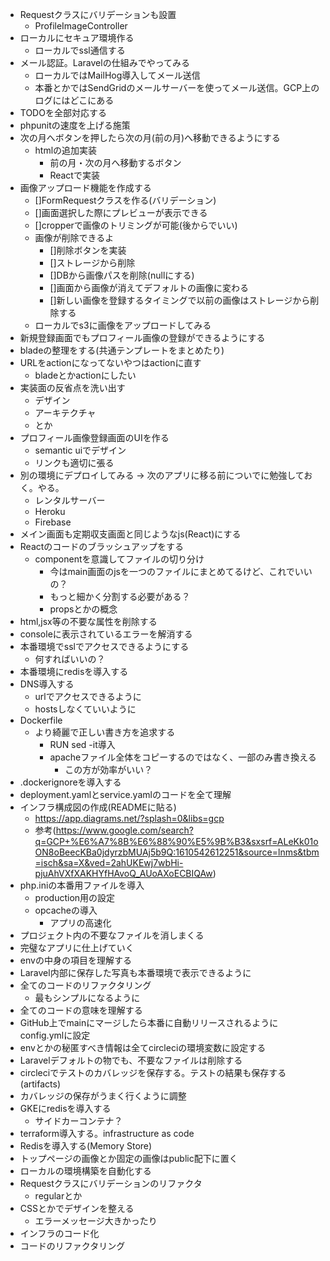 - Requestクラスにバリデーションも設置
    - ProfileImageController
- ローカルにセキュア環境作る
    - ローカルでssl通信する
- メール認証。Laravelの仕組みでやってみる
    - ローカルではMailHog導入してメール送信
    - 本番とかではSendGridのメールサーバーを使ってメール送信。GCP上のログにはどこにある
- TODOを全部対応する
- phpunitの速度を上げる施策
- 次の月へボタンを押したら次の月(前の月)へ移動できるようにする
    - htmlの追加実装
        - 前の月・次の月へ移動するボタン
        - Reactで実装
- 画像アップロード機能を作成する
    - []FormRequestクラスを作る(バリデーション)
    - []画面選択した際にプレビューが表示できる
    - []cropperで画像のトリミングが可能(後からでいい)
    - 画像が削除できるよ
        - []削除ボタンを実装
        - []ストレージから削除
        - []DBから画像パスを削除(nullにする)
        - []画面から画像が消えてデフォルトの画像に変わる
        - []新しい画像を登録するタイミングで以前の画像はストレージから削除する
    - ローカルでs3に画像をアップロードしてみる
- 新規登録画面でもプロフィール画像の登録ができるようにする
- bladeの整理をする(共通テンプレートをまとめたり)
- URLをactionになってないやつはactionに直す
    - bladeとかactionにしたい
- 実装面の反省点を洗い出す
    - デザイン
    - アーキテクチャ
    - とか
- プロフィール画像登録画面のUIを作る
    - semantic uiでデザイン
    - リンクも適切に張る
- 別の環境にデプロイしてみる -> 次のアプリに移る前についでに勉強しておく。やる。
    - レンタルサーバー
    - Heroku
    - Firebase
- メイン画面も定期収支画面と同じようなjs(React)にする
- Reactのコードのブラッシュアップをする
    - componentを意識してファイルの切り分け
        - 今はmain画面のjsを一つのファイルにまとめてるけど、これでいいの？
        - もっと細かく分割する必要がある？
        - propsとかの概念
- html,jsx等の不要な属性を削除する
- consoleに表示されているエラーを解消する
- 本番環境でsslでアクセスできるようにする
    - 何すればいいの？
- 本番環境にredisを導入する
- DNS導入する
    - urlでアクセスできるように
    - hostsしなくていいように
- Dockerfile
    - より綺麗で正しい書き方を追求する
        - RUN sed -it導入
        - apacheファイル全体をコピーするのではなく、一部のみ書き換える
            - この方が効率がいい？
- .dockerignoreを導入する
- deployment.yamlとservice.yamlのコードを全て理解
- インフラ構成図の作成(READMEに貼る)
    - https://app.diagrams.net/?splash=0&libs=gcp
    - 参考(https://www.google.com/search?q=GCP+%E6%A7%8B%E6%88%90%E5%9B%B3&sxsrf=ALeKk01oON8oBeecKBa0jdyrzbMUAj5b9Q:1610542612251&source=lnms&tbm=isch&sa=X&ved=2ahUKEwj7wbHi-pjuAhVXfXAKHYfHAvoQ_AUoAXoECBIQAw)
- php.iniの本番用ファイルを導入
    - production用の設定
    - opcacheの導入
        - アプリの高速化
- プロジェクト内の不要なファイルを消しまくる
- 完璧なアプリに仕上げていく
- envの中身の項目を理解する
- Laravel内部に保存した写真も本番環境で表示できるように
- 全てのコードのリファクタリング
    - 最もシンプルになるように
- 全てのコードの意味を理解する
- GitHub上でmainにマージしたら本番に自動リリースされるようにconfig.ymlに設定
- envとかの秘匿すべき情報は全てcircleciの環境変数に設定する
- Laravelデフォルトの物でも、不要なファイルは削除する
- circleciでテストのカバレッジを保存する。テストの結果も保存する(artifacts)
- カバレッジの保存がうまく行くように調整
- GKEにredisを導入する
    - サイドカーコンテナ？
- terraform導入する。infrastructure as code
- Redisを導入する(Memory Store)
- トップページの画像とか固定の画像はpublic配下に置く
- ローカルの環境構築を自動化する
- Requestクラスにバリデーションのリファクタ
    - regularとか
- CSSとかでデザインを整える
    - エラーメッセージ大きかったり
- インフラのコード化
- コードのリファクタリング